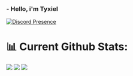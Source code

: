   ### - Hello, i'm Tyxiel
  [![Discord Presence](https://lanyard.cnrad.dev/api/1117850429972291694)](https://discord.com/users/1117850429972291694)

# 📊 Current Github Stats:

![](https://github-readme-stats.vercel.app/api?username=Tyxiel&theme=omni&hide_border=false&include_all_commits=true&count_private=false)
![](https://github-readme-streak-stats.herokuapp.com/?user=Tyxiel&theme=omni&hide_border=false)
![](https://github-readme-stats.vercel.app/api/top-langs/?username=Tyxiel&theme=omni&hide_border=false&include_all_commits=true&count_private=false&layout=compact)

